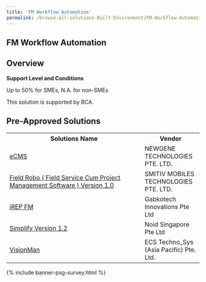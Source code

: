 ```yaml
---
title: 'FM Workflow Automation'
permalink: /browse-all-solutions-Built-Environment/FM-Workflow-Automation
---
```


## FM Workflow Automation
## Overview

**Support Level and Conditions**

Up to 50% for SMEs, N.A. for non-SMEs

This solution is supported by BCA.

## Pre-Approved Solutions

<table>
<tr>
<th style='width: auto;'><b>Solutions Name</b></th>
<th style='width: 30%;'><b>Vendor</b></th>
</tr>
<tr>
<td><a href='/productivity-solutions-grant/solutionrepo/201108438C-CMS-G' target='_blank'>eCMS</a><br></td>
<td>NEWGENE TECHNOLOGIES PTE. LTD.</td>
</tr>
<tr>
<td><a href='/productivity-solutions-grant/solutionrepo/201633346H-Fld-Robo-Fld-SVC-Cum-Projct-MGT-Softwr-v-10-G' target='_blank'>Field Robo ( Field Service Cum Project Management Software ) Version 1.0</a><br></td>
<td>SMITIV MOBILES TECHNOLOGIES PTE. LTD.</td>
</tr>
<tr>
<td><a href='/productivity-solutions-grant/solutionrepo/201228495E-REP-FM-G' target='_blank'>iREP FM</a><br></td>
<td>Gabkotech Innovations Pte Ltd</td>
</tr>
<tr>
<td><a href='/productivity-solutions-grant/solutionrepo/201612131Z-Smplfy-v-12-G' target='_blank'>Simplify Version 1.2</a><br></td>
<td>Noid Singapore Pte Ltd</td>
</tr>
<tr>
<td><a href='/productivity-solutions-grant/solutionrepo/200604333Z-VsonMn-G' target='_blank'>VisionMan</a><br></td>
<td>ECS Techno_Sys (Asia Pacific) Pte. Ltd.</td>
</tr>
</table>

{% include banner-psg-survey.html %}
